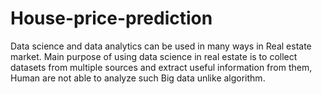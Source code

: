 # House-price-prediction
Data science and data analytics can be used in many ways in Real estate market. Main purpose of using data science in real estate is to collect datasets from multiple sources and extract useful information from them, Human are not able to analyze such Big data unlike algorithm.
